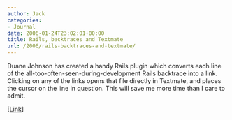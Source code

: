 ```yaml
---
author: Jack
categories:
- Journal
date: 2006-01-24T23:02:01+00:00
title: Rails, backtraces and Textmate
url: /2006/rails-backtraces-and-textmate/
---
```


Duane Johnson has created a handy Rails plugin which converts each line of the all-too-often-seen-during-development Rails backtrace into a link. Clicking on any of the links opens that file directly in Textmate, and places the cursor on the line in question. This will save me more time than I care to admit. 

[[Link](<http://inquirylabs.com/blog2005/?p=36>)]